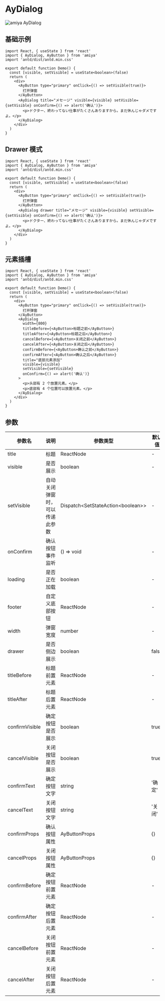 # AyDialog

![amiya AyDialog](https://misc.hzzcckj.cn/upload/image/202011/ac64d2e7e400000.png)

## 基础示例

```tsx
import React, { useState } from 'react'
import { AyDialog, AyButton } from 'amiya'
import 'antd/dist/antd.min.css'

export default function Demo() {
  const [visible, setVisible] = useState<boolean>(false)
  return (
    <div>
      <AyButton type="primary" onClick={() => setVisible(true)}>
        打开弹窗
      </AyButton>
      <AyDialog title="メセージ" visible={visible} setVisible={setVisible} onConfirm={() => alert('确认')}>
        <p>ドクター、終わってない仕事がたくさんありますから。まだ休んじゃダメですよ。</p>
      </AyDialog>
    </div>
  )
}
```

## Drawer 模式

```tsx
import React, { useState } from 'react'
import { AyDialog, AyButton } from 'amiya'
import 'antd/dist/antd.min.css'

export default function Demo() {
  const [visible, setVisible] = useState<boolean>(false)
  return (
    <div>
      <AyButton type="primary" onClick={() => setVisible(true)}>
        打开弹窗
      </AyButton>
      <AyDialog drawer title="メセージ" visible={visible} setVisible={setVisible} onConfirm={() => alert('确认')}>
        <p>ドクター、終わってない仕事がたくさんありますから。まだ休んじゃダメですよ。</p>
      </AyDialog>
    </div>
  )
}
```

## 元素插槽

```tsx
import React, { useState } from 'react'
import { AyDialog, AyButton } from 'amiya'
import 'antd/dist/antd.min.css'

export default function Demo() {
  const [visible, setVisible] = useState<boolean>(false)
  return (
    <div>
      <AyButton type="primary" onClick={() => setVisible(true)}>
        打开弹窗
      </AyButton>
      <AyDialog
        width={800}
        titleBefore={<AyButton>标题之前</AyButton>}
        titleAfter={<AyButton>标题之后</AyButton>}
        cancelBefore={<AyButton>关闭之前</AyButton>}
        cancelAfter={<AyButton>关闭之后</AyButton>}
        confirmBefore={<AyButton>确认之前</AyButton>}
        confirmAfter={<AyButton>确认之后</AyButton>}
        title="底部元素添加"
        visible={visible}
        setVisible={setVisible}
        onConfirm={() => alert('确认')}
      >
        <p>头部有 2 个放置元素。</p>
        <p>底部有 4 个位置可以放置元素。</p>
      </AyDialog>
    </div>
  )
}
```

## 参数

| 参数名         | 说明                           | 参数类型                            | 默认值 |
| -------------- | ------------------------------ | ----------------------------------- | ------ |
| title          | 标题                           | ReactNode                           | -      |
| visible        | 是否展示                       | boolean                             | -      |
| setVisible     | 自动关闭弹窗时，可以传递此参数 | Dispatch<SetStateAction<boolean\>\> | -      |
| onConfirm      | 确认按钮事件监听               | () => void                          | -      |
| loading        | 是否正在加载                   | boolean                             | -      |
| footer         | 自定义底部按钮                 | ReactNode                           | -      |
| width          | 弹窗宽度                       | number                              | -      |
| drawer         | 是否侧边展示                   | boolean                             | false  |
| titleBefore    | 标题前置元素                   | ReactNode                           | -      |
| titleAfter     | 标题后置元素                   | ReactNode                           | -      |
| confirmVisible | 确定按钮是否展示               | boolean                             | true   |
| cancelVisible  | 关闭按钮是否展示               | boolean                             | true   |
| confirmText    | 确定按钮文字                   | string                              | '确定' |
| cancelText     | 关闭按钮文字                   | string                              | '关闭' |
| confirmProps   | 确认按钮属性                   | AyButtonProps                       | {}     |
| cancelProps    | 关闭按钮属性                   | AyButtonProps                       | {}     |
| confirmBefore  | 确定按钮前置元素               | ReactNode                           | -      |
| confirmAfter   | 确定按钮后置元素               | ReactNode                           | -      |
| cancelBefore   | 关闭按钮前置元素               | ReactNode                           | -      |
| cancelAfter    | 关闭按钮后置元素               | ReactNode                           | -      |

[1]: https://ant-design.gitee.io/components/modal-cn/#API
